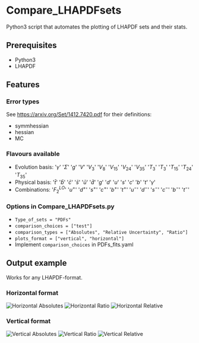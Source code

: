 # Compare_LHAPDFsets
Python3 script that automates the plotting of LHAPDF sets and their stats.

## Prerequisites
- Python3
- LHAPDF

## Features
### Error types
See https://arxiv.org/Set/1412.7420.pdf for their definitions:
- symmhessian
- hessian
- MC

### Flavours available
- Evolution basis: '$\gamma$' '$\Sigma$' '$g$' '$V$' '$V_3$' '$V_8$' '$V_{15}$' '$V_{24}$' '$V_{35}$' '$T_{3}$' '$T_{3}$' '$T_{15}$' '$T_{24}$' '$T_{35}$'
- Physical basis: '$\bar{t}$' '$\bar{b}$' '$\bar{c}$' '$\bar{s}$' '$\bar{u}$' '$\bar{d}$' '$g$' '$d$' '$u$' '$s$' '$c$' '$b$' '$t$' '$\gamma$'
- Combinations: '$F_2^{LO}$' '$u^+$' '$d^+$' '$s^+$' '$c^+$' '$b^+$' '$t^+$' '$u^-$' '$d^-$' '$s^-$' '$c^-$' '$b^-$' '$t^-$'

### Options in Compare_LHAPDFsets.py
- `Type_of_sets = "PDFs"`
- `comparison_choices = ["test"]`
- `comparison_types = ["Absolutes", "Relative Uncertainty", "Ratio"]`
- `plots_format = ["vertical", "horizontal"]`
- Implement `comparison_choices` in PDFs_fits.yaml

## Output example
Works for any LHAPDF-format.

### Horizontal format
![Horizontal Absolutes](https://github.com/rabah-khalek/Compare_LHAPDFsets/blob/main/PDFs_figs/horizontal/test_AbsolutesPDFs_Q10.png)
![Horizontal Ratio](https://github.com/rabah-khalek/Compare_LHAPDFsets/blob/main/PDFs_figs/horizontal/test_RatioPDFs_Q10.png?raw=true)
![Horizontal Relative](https://github.com/rabah-khalek/Compare_LHAPDFsets/blob/main/PDFs_figs/horizontal/test_RelativePDFs_Q10.png?raw=true)

### Vertical format
![Vertical Absolutes](https://github.com/rabah-khalek/Compare_LHAPDFsets/blob/main/PDFs_figs/vertical/test_AbsolutesPDFs_Q10.png?raw=true)
![Vertical Ratio](https://github.com/rabah-khalek/Compare_LHAPDFsets/blob/main/PDFs_figs/vertical/test_RatioPDFs_Q10.png?raw=true)
![Vertical Relative](https://github.com/rabah-khalek/Compare_LHAPDFsets/blob/main/PDFs_figs/vertical/test_RelativePDFs_Q10.png?raw=true)
